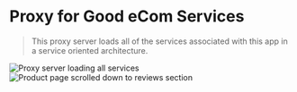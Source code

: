 # Proxy for Good eCom Services

> This proxy server loads all of the services associated with this app in a service oriented architecture. 

![Proxy server loading all services](https://geophray.s3-us-west-2.amazonaws.com/public/fec/product-page.png "Proxy showing all components loading.")
![Product page scrolled down to reviews section](https://geophray.s3-us-west-2.amazonaws.com/public/fec/product-page-scrolled.png "Product page scrolled down to reviews section")
